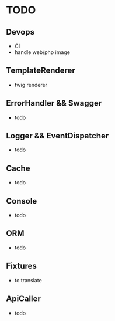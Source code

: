 # TODO

## Devops

- CI
- handle web/php image

## TemplateRenderer

- twig renderer 

## ErrorHandler && Swagger

- todo

## Logger && EventDispatcher

- todo

## Cache

- todo

## Console

- todo

## ORM

- todo

## Fixtures

- to translate

## ApiCaller

- todo
